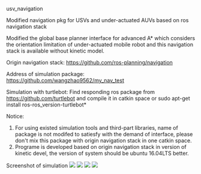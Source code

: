 usv_navigation

Modified navigation pkg for USVs and under-actuated AUVs based on ros navigation stack

Modified the global base planner interface for advanced A* which considers the orientation limitation of under-actuated mobile robot and this navigation stack is available without kinetic model.

Origin navigation stack: https://github.com/ros-planning/navigation

Address of simulation package: https://github.com/wangzhao9562/my_nav_test

Simulation with turtlebot: 
Find responding ros package from https://github.com/turtlebot and compile it in catkin space  or sudo apt-get install ros-ros_version-turtlebot*

Notice: 
1. For using existed simulation tools and third-part libraries, name of package is not modifed to satiesfy with the demand of interface,  please don't mix this package with origin navigation stack in one catkin space.
2. Programe is developed based on origin navigation stack in version of kinetic devel, the version of system should be ubuntu 16.04LTS better.

Screenshot of simulation 
![](https://github.com/wangzhao9562/usv_navigation/blob/master/assets/screenshot_for_nav_pub.png)
![](https://github.com/wangzhao9562/usv_navigation/blob/master/assets/screenshot_for_nav_pub_02.png)
![](https://github.com/wangzhao9562/usv_navigation/blob/master/assets/screenshot_for_nav_pub_03.png)
![](https://github.com/wangzhao9562/usv_navigation/blob/master/assets/screenshot_for_nav_pub_04.png)